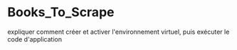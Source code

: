 # Books_To_Scrape
expliquer comment créer et activer l'environnement virtuel, puis exécuter le code d'application
